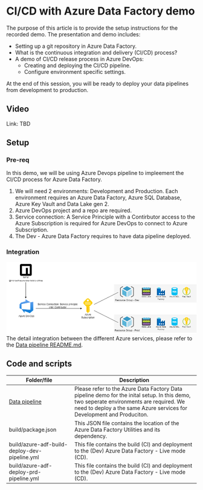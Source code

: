 # CI/CD with Azure Data Factory demo
The purpose of this article is to provide the setup instructions for the recorded demo. The presentation and demo includes: 
- Setting up a git repository in Azure Data Factory.
- What is the continuous integration and delivery (CI/CD) process?
- A demo of CI/CD release process in Azure DevOps:
     - Creating and deploying the CI/CD pipeline.
     - Configure environment specific settings.  

At the end of this session, you will be ready to deploy your data pipelines from development to production.

## Video
Link: TBD

## Setup
### Pre-req
In this demo, we will be using Azure Devops pipeline to impleement the CI/CD process for Azure Data Factory.
1. We will need 2 environments: Development and Production. Each environment requires an Azure Data Factory, Azure SQL Database, Azure Key Vault and Data Lake gen 2.
1. Azure DevOps project and a repo are required.
1. Service connection: A Service Principle with a Contirbutor access to the Azure Subscription is required for Azure DevOps to connect to Azure Subscription.
1. The Dev - Azure Data Factory requires to have data pipeline deployed. 

### Integration
![Service integration](./images/ADF-cicd.png)  
The detail integration between the different Azure services, please refer to the [Data pipeline README.md](../data-pipeline/README.md).

## Code and scripts
| Folder/file | Description |
| --- | --- |
| [Data pipeline](../data-pipeline) | Please refer to the Azure Data Factory Data pipeline demo for the inital setup. In this demo, two seperate environments are required. We need to deploy a the same Azure services for Development and Produciton. |
| build/package.json | This JSON file contains the location of the Azure Data Factory Utilities and its dependency. |
| build/azure-adf-build-deploy-dev-pipeline.yml | This file contains the build (CI) and deployment to the  (Dev) Azure Data Factory - Live mode (CD). |
| build/azure-adf-deploy-prd-pipeline.yml | This file contains the build (CI) and deployment to the  (Dev) Azure Data Factory - Live mode (CD). |

